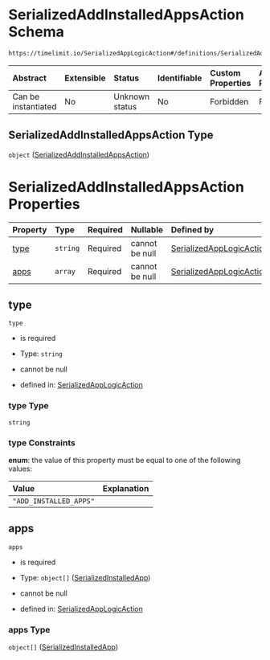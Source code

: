 # SerializedAddInstalledAppsAction Schema

```txt
https://timelimit.io/SerializedAppLogicAction#/definitions/SerializedAddInstalledAppsAction
```



| Abstract            | Extensible | Status         | Identifiable | Custom Properties | Additional Properties | Access Restrictions | Defined In                                                                                           |
| :------------------ | :--------- | :------------- | :----------- | :---------------- | :-------------------- | :------------------ | :--------------------------------------------------------------------------------------------------- |
| Can be instantiated | No         | Unknown status | No           | Forbidden         | Forbidden             | none                | [SerializedAppLogicAction.schema.json*](SerializedAppLogicAction.schema.json "open original schema") |

## SerializedAddInstalledAppsAction Type

`object` ([SerializedAddInstalledAppsAction](serializedapplogicaction-definitions-serializedaddinstalledappsaction.md))

# SerializedAddInstalledAppsAction Properties

| Property      | Type     | Required | Nullable       | Defined by                                                                                                                                                                                                                         |
| :------------ | :------- | :------- | :------------- | :--------------------------------------------------------------------------------------------------------------------------------------------------------------------------------------------------------------------------------- |
| [type](#type) | `string` | Required | cannot be null | [SerializedAppLogicAction](serializedapplogicaction-definitions-serializedaddinstalledappsaction-properties-type.md "https://timelimit.io/SerializedAppLogicAction#/definitions/SerializedAddInstalledAppsAction/properties/type") |
| [apps](#apps) | `array`  | Required | cannot be null | [SerializedAppLogicAction](serializedapplogicaction-definitions-serializedaddinstalledappsaction-properties-apps.md "https://timelimit.io/SerializedAppLogicAction#/definitions/SerializedAddInstalledAppsAction/properties/apps") |

## type



`type`

*   is required

*   Type: `string`

*   cannot be null

*   defined in: [SerializedAppLogicAction](serializedapplogicaction-definitions-serializedaddinstalledappsaction-properties-type.md "https://timelimit.io/SerializedAppLogicAction#/definitions/SerializedAddInstalledAppsAction/properties/type")

### type Type

`string`

### type Constraints

**enum**: the value of this property must be equal to one of the following values:

| Value                  | Explanation |
| :--------------------- | :---------- |
| `"ADD_INSTALLED_APPS"` |             |

## apps



`apps`

*   is required

*   Type: `object[]` ([SerializedInstalledApp](serializedapplogicaction-definitions-serializedinstalledapp.md))

*   cannot be null

*   defined in: [SerializedAppLogicAction](serializedapplogicaction-definitions-serializedaddinstalledappsaction-properties-apps.md "https://timelimit.io/SerializedAppLogicAction#/definitions/SerializedAddInstalledAppsAction/properties/apps")

### apps Type

`object[]` ([SerializedInstalledApp](serializedapplogicaction-definitions-serializedinstalledapp.md))
